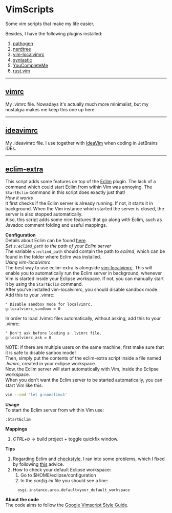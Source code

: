 # VimScripts
Some vim scripts that make my life easier.<br>

Besides, I have the following plugins installed:

1. [pathogen](https://github.com/tpope/vim-pathogen)
2. [nerdtree](https://github.com/scrooloose/nerdtree)
3. [vim-localvimrc](https://github.com/embear/vim-localvimrc)
4. [syntastic](https://github.com/vim-syntastic/syntastic)
5. [YouCompleteMe](https://github.com/Valloric/YouCompleteMe)
6. [rust.vim](https://github.com/rust-lang/rust.vim)
<hr>

## [vimrc](vimrc)
My .vimrc file. Nowadays it's actually much more minimalist, but my nostalgia makes me keep this one up here.
<hr>

## [ideavimrc](ideavimrc)
My .ideavimrc file. I use together with [IdeaVim](https://github.com/JetBrains/ideavim) when coding in JetBrains IDEs.
<hr>

## [eclim-extra](eclim-extra)
This script adds some features on top of the [Eclim](https://github.com/ervandew/eclim) plugin. 
The lack of a command which could start Eclim from within Vim was annoying.
The `StartEclim` command in this script does exactly just that!<br>
*How it works*<br>
It first checks if the Eclim server is already running. If not, it starts it in background. When the Vim instance which started the server is closed, the server is also stopped automatically.<br>
Also, this script adds some nice features that go along with Eclim, such as Javadoc comment folding and useful mappings.<br>

**Configuration**<br>
Details about Eclim can be found [here](http://eclim.org/).<br>
*Set `s:eclimd_path` to the path of your Eclim server*<br>
The variable `s:eclimd_path` should contain the path to *eclimd*, which can be found in the folder where Eclim was installed.<br>
*Using vim-localvimrc*<br>
The best way to use eclim-extra is alongside [vim-localvimrc](https://github.com/embear/vim-localvimrc). This will enable you to automatically run the Eclim server in background, whenever Vim is started inside your Eclipse workspace. If not, you can manually start it by using the `StartEclim` command.<br>
After you've installed vim-localvimrc, you should disable sandbox mode. Add this to your .vimrc:
```Vim script
" Disable sandbox mode for localvimrc.
g:localvimrc_sandbox = 0
```
In order to load .lvimrc files automatically, without asking, add this to your .vimrc:
```Vim script
" Don't ask before loading a .lvimrc file.
g:localvimrc_ask = 0
```
NOTE: if there are multiple users on the same machine, first make sure that it is safe to disable sanbox mode!<br>
Then, simply put the contents of the eclim-extra script inside a file named *.lvimrc*, created in your eclipse workspace.<br>
Now, the Eclim server will start automatically with Vim, inside the Eclipse workspace.<br>
When you don't want the Eclim server to be started automatically, you can start Vim like this:
```Bash
vim --cmd 'let g:noeclim=1' 
```

**Usage**<br>
To start the Eclim server from whithin Vim use:
```Vim script
:StartEclim
```

**Mappings**<br>
1. *CTRL+b* -> build project + toggle quickfix window.

**Tips**<br>
1. Regarding Eclim and [checkstyle](checkstyle.sourceforge.net), I ran into some problems, which I fixed by following [this](https://www.chromium.org/developers/checkstyle) advice.<br>
2. How to check your default Eclipse workspace:
    1. Go to $HOME/eclipse/configuration
    2. In the *config.ini* file you should see a line:
    ```
      osgi.instance.area.default=your_default_workspace
    ```

**About the code**<br>
The code aims to follow the [Google Vimscript Style Guide](https://google.github.io/styleguide/vimscriptguide.xml).
